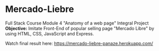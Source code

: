 # Mercado-Liebre
Full Stack Course Module 4 "Anatomy of a web page" Integral Project
**Objective:** Imitate Front-End of popular selling page "Mercado Libre" by using HTML, CSS, JavaScript and Express.

Watch final result here: https://mercado-liebre-panaze.herokuapp.com/
